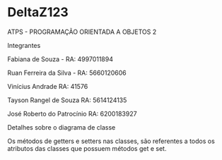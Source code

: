 ﻿DeltaZ123
=========

ATPS - PROGRAMAÇÃO ORIENTADA A OBJETOS 2

Integrantes

Fabiana de Souza - RA: 4997011894 

Ruan Ferreira da Silva - RA: 5660120606

Vinícius Andrade RA: 41576

Tayson Rangel de Souza RA: 5614124135 

José Roberto do Patrocínio RA: 6200183927 





Detalhes sobre o diagrama de classe

Os métodos de getters e setters nas classes, são referentes a todos os atributos das classes que possuem métodos get e set.
